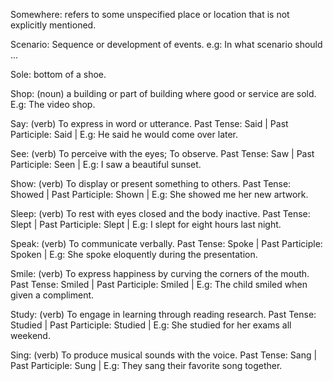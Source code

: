 Somewhere: refers to some unspecified place or location that is not explicitly mentioned.

Scenario: Sequence or development of events. e.g: In what scenario should ...

Sole: bottom of a shoe.

Shop: (noun) a building or part of building where good or service are sold. E.g: The video shop.

Say: (verb) To express in word or utterance. Past Tense: Said | Past Participle: Said | E.g: He said he would come over later.

See: (verb) To perceive with the eyes; To observe. Past Tense: Saw | Past Participle: Seen | E.g: I saw a beautiful sunset.

Show: (verb) To display or present something to others. Past Tense: Showed | Past Participle: Shown | E.g: She showed me her new artwork. 

Sleep: (verb) To rest with eyes closed and the body inactive. Past Tense: Slept | Past Participle: Slept | E.g: I slept for eight hours last night.

Speak: (verb) To communicate verbally. Past Tense: Spoke | Past Participle: Spoken | E.g: She spoke eloquently during the presentation. 

Smile: (verb) To express happiness by curving the corners of the mouth. Past Tense: Smiled | Past Participle: Smiled | E.g: The child smiled when given a compliment.

Study: (verb) To engage in learning through reading research. Past Tense: Studied | Past Participle: Studied | E.g: She studied for her exams all weekend.

Sing: (verb) To produce musical sounds with the voice. Past Tense: Sang | Past Participle: Sung | E.g: They sang their favorite song together.


